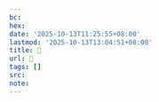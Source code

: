 ```yaml
---
bc:
hex:
date: '2025-10-13T11:25:55+08:00'
lastmod: '2025-10-13T13:04:51+08:00'
title: 󰋐
url: 󰋐
tags: []
src:
note:
---
```


